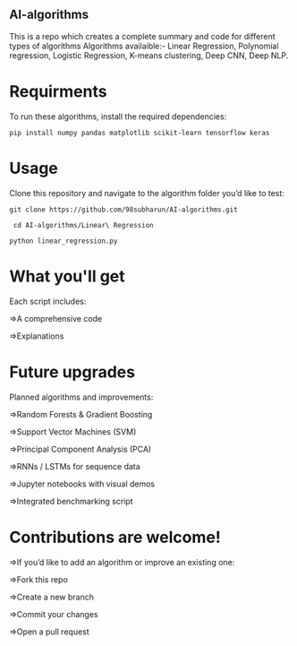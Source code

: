 ## AI-algorithms
This is a repo which creates a complete summary and code for different types of algorithms
Algorithms availaible:-
Linear Regression,
Polynomial regression,
Logistic Regression,
K-means clustering,
Deep CNN,
Deep NLP.

# Requirments
To run these algorithms, install the required dependencies:

```pip install numpy pandas matplotlib scikit-learn tensorflow keras```

# Usage

Clone this repository and navigate to the algorithm folder you’d like to test:

```git clone https://github.com/98subharun/AI-algorithms.git```

``` cd AI-algorithms/Linear\ Regression```

```python linear_regression.py```

# What you'll get
Each script includes:

=>A comprehensive code

=>Explanations

# Future upgrades

Planned algorithms and improvements:

 =>Random Forests & Gradient Boosting

 =>Support Vector Machines (SVM)

 =>Principal Component Analysis (PCA)

 =>RNNs / LSTMs for sequence data

 =>Jupyter notebooks with visual demos

 =>Integrated benchmarking script

# Contributions are welcome!

=>If you’d like to add an algorithm or improve an existing one:

=>Fork this repo

=>Create a new branch

=>Commit your changes

=>Open a pull request 
